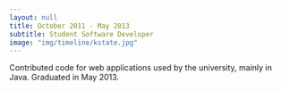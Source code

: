 ```yaml
---
layout: null
title: October 2011 - May 2013
subtitle: Student Software Developer
image: "img/timeline/kstate.jpg"
---
```

Contributed code for web applications used by the university, mainly in Java. Graduated in May 2013.